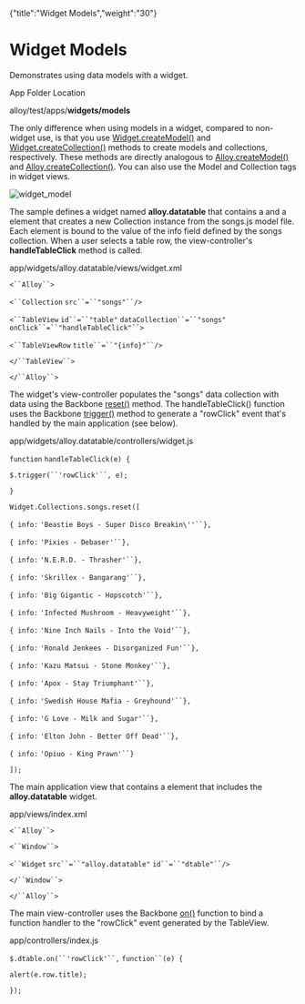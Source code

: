 {"title":"Widget Models","weight":"30"} 

# Widget Models

Demonstrates using data models with a widget.

App Folder Location

alloy/test/apps/**widgets/models**

The only difference when using models in a widget, compared to non-widget use, is that you use [Widget.createModel()](#!/api/Alloy.Widget-method-createModel) and [Widget.createCollection()](#!/api/Alloy.Widget-method-createCollection) methods to create models and collections, respectively. These methods are directly analogous to [Alloy.createModel()](#!/api/Alloy-method-createModel) and [Alloy.createCollection()](#!/api/Alloy-method-createCollection). You can also use the Model and Collection tags in widget views.

![widget_model](/Images/appc/download/attachments/41845787/widget_model.png)

The sample defines a widget named **alloy.datatable** that contains a <TableView/> and a <Collection/> element that creates a new Collection instance from the songs.js model file. Each <TableViewRow/> element is bound to the value of the info field defined by the songs collection. When a user selects a table row, the view-controller's **handleTableClick** method is called.

app/widgets/alloy.datatable/views/widget.xml

`<``Alloy``>`

`<``Collection`  `src``=``"songs"``/>`

`<``TableView`  `id``=``"table"`  `dataCollection``=``"songs"`  `onClick``=``"handleTableClick"``>`

`<``TableViewRow`  `title``=``"{info}"``/>`

`</``TableView``>`

`</``Alloy``>`

The widget's view-controller populates the "songs" data collection with data using the Backbone [reset()](http://docs.appcelerator.com/backbone/0.9.2/#Collection-reset) method. The handleTableClick() function uses the Backbone [trigger()](http://docs.appcelerator.com/backbone/0.9.2/#Events-trigger) method to generate a "rowClick" event that's handled by the main application (see below).

app/widgets/alloy.datatable/controllers/widget.js

`function` `handleTableClick(e) {`

`$.trigger(``'rowClick'``, e);`

`}`

`Widget.Collections.songs.reset([`

`{ info:` `'Beastie Boys - Super Disco Breakin\''``},`

`{ info:` `'Pixies - Debaser'``},`

`{ info:` `'N.E.R.D. - Thrasher'``},`

`{ info:` `'Skrillex - Bangarang'``},`

`{ info:` `'Big Gigantic - Hopscotch'``},`

`{ info:` `'Infected Mushroom - Heavyweight'``},`

`{ info:` `'Nine Inch Nails - Into the Void'``},`

`{ info:` `'Ronald Jenkees - Disorganized Fun'``},`

`{ info:` `'Kazu Matsui - Stone Monkey'``},`

`{ info:` `'Apox - Stay Triumphant'``},`

`{ info:` `'Swedish House Mafia - Greyhound'``},`

`{ info:` `'G Love - Milk and Sugar'``},`

`{ info:` `'Elton John - Better Off Dead'``},`

`{ info:` `'Opiuo - King Prawn'``}`

`]);`

The main application view that contains a <Widget/> element that includes the **alloy.datatable** widget.

app/views/index.xml

`<``Alloy``>`

`<``Window``>`

`<``Widget`  `src``=``"alloy.datatable"`  `id``=``"dtable"``/>`

`</``Window``>`

`</``Alloy``>`

The main view-controller uses the Backbone [on()](http://docs.appcelerator.com/backbone/0.9.2/#Events-on) function to bind a function handler to the "rowClick" event generated by the TableView.

app/controllers/index.js

`$.dtable.on(``'rowClick'``,` `function``(e) {`

`alert(e.row.title);`

`});`